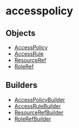 # <span class="badge package-core"></span> accesspolicy

## Objects

 * <span class="badge object-type-interface"></span> [AccessPolicy](./object-AccessPolicy.md)
 * <span class="badge object-type-interface"></span> [AccessRule](./object-AccessRule.md)
 * <span class="badge object-type-interface"></span> [ResourceRef](./object-ResourceRef.md)
 * <span class="badge object-type-interface"></span> [RoleRef](./object-RoleRef.md)
## Builders

 * <span class="badge builder"></span> [AccessPolicyBuilder](./builder-AccessPolicyBuilder.md)
 * <span class="badge builder"></span> [AccessRuleBuilder](./builder-AccessRuleBuilder.md)
 * <span class="badge builder"></span> [ResourceRefBuilder](./builder-ResourceRefBuilder.md)
 * <span class="badge builder"></span> [RoleRefBuilder](./builder-RoleRefBuilder.md)
